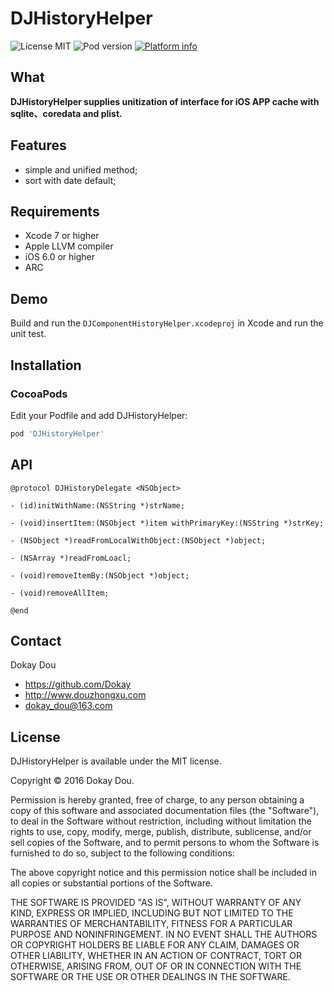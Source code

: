 DJHistoryHelper
==========

![License MIT](https://img.shields.io/github/license/mashape/apistatus.svg?maxAge=2592000)
![Pod version](https://img.shields.io/cocoapods/v/DJHistoryHelper.svg?style=flat)
[![Platform info](https://img.shields.io/cocoapods/p/DJHistoryHelper.svg?style=flat)](http://cocoadocs.org/docsets/DJHistoryHelper)

## What

__DJHistoryHelper supplies unitization of interface for iOS APP cache with sqlite、coredata and plist.__

## Features
* simple and unified method;
* sort with date default;

## Requirements
* Xcode 7 or higher
* Apple LLVM compiler
* iOS 6.0 or higher
* ARC

## Demo 

Build and run the `DJComponentHistoryHelper.xcodeproj` in Xcode and run the unit test.


## Installation

###  CocoaPods
Edit your Podfile and add DJHistoryHelper:

``` bash
pod 'DJHistoryHelper'
```

## API
```objc
@protocol DJHistoryDelegate <NSObject>

- (id)initWithName:(NSString *)strName;

- (void)insertItem:(NSObject *)item withPrimaryKey:(NSString *)strKey;

- (NSObject *)readFromLocalWithObject:(NSObject *)object;

- (NSArray *)readFromLoacl;

- (void)removeItemBy:(NSObject *)object;

- (void)removeAllItem;

@end
```

## Contact

Dokay Dou

- https://github.com/Dokay
- http://www.douzhongxu.com
- dokay_dou@163.com

## License

DJHistoryHelper is available under the MIT license.

Copyright © 2016 Dokay Dou.

Permission is hereby granted, free of charge, to any person obtaining a copy of this software and associated documentation files (the "Software"), to deal in the Software without restriction, including without limitation the rights to use, copy, modify, merge, publish, distribute, sublicense, and/or sell copies of the Software, and to permit persons to whom the Software is furnished to do so, subject to the following conditions:

The above copyright notice and this permission notice shall be included in all copies or substantial portions of the Software.

THE SOFTWARE IS PROVIDED "AS IS", WITHOUT WARRANTY OF ANY KIND, EXPRESS OR IMPLIED, INCLUDING BUT NOT LIMITED TO THE WARRANTIES OF MERCHANTABILITY, FITNESS FOR A PARTICULAR PURPOSE AND NONINFRINGEMENT. IN NO EVENT SHALL THE AUTHORS OR COPYRIGHT HOLDERS BE LIABLE FOR ANY CLAIM, DAMAGES OR OTHER LIABILITY, WHETHER IN AN ACTION OF CONTRACT, TORT OR OTHERWISE, ARISING FROM, OUT OF OR IN CONNECTION WITH THE SOFTWARE OR THE USE OR OTHER DEALINGS IN THE SOFTWARE.
